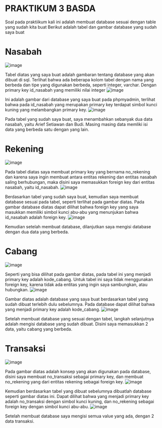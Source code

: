 # PRAKTIKUM 3 BASDA
Soal pada praktiikum kali ini adalah membuat database sesuai dengan table yang sudah kita buat
Berikut adalah tabel dan gambar database yang sudah saya buat

# Nasabah
![image](https://github.com/zealni/Praktikum3_Basda/assets/126482143/a59d4774-e3a7-4168-b191-f934b4a61677)

Tabel diatas yang saya buat adalah gambaran tentang database yang akan dibuat di sql. Terlihat bahwa ada beberapa kolom tabel dengan nama yang berbeda dan tipe yang digunakan berbeda, seperti integer, varchar. Dengan primary key id_nasabah yang memiliki nilai integer
![image](https://github.com/zealni/Praktikum3_Basda/assets/126482143/3f1d0b8e-9ea9-4712-a3d1-824c085430ec)

Ini adalah gambar dari database yang saya buat pada phpmyadmin, terlihat bahwa pada id_nasabah yang merupakan primary key terdapat simbol kunci kuning yang melambangkan primary key.
![image](https://github.com/zealni/Praktikum3_Basda/assets/126482143/a46451df-e37e-49e2-8740-586f897b9f39)

Pada tabel yang sudah saya buat, saya menambahkan sebanyak dua data nasabah, yaitu Arief Setiawan dan Budi. Masing masing data memliki isi data yang berbeda satu dengan yang lain.

# Rekening
![image](https://github.com/zealni/Praktikum3_Basda/assets/126482143/285fd96f-4028-4d79-9ba5-98268e613d64)

Pada tabel diatas saya membuat primary key yang bernama no_rekening dan karena saya ingin membuat antara entitas rekening dan entitas nasabah saling berhubungan, maka disini saya memasukkan foreign key dari entitas nasabah, yaitu id_nasabah.
![image](https://github.com/zealni/Praktikum3_Basda/assets/126482143/d705f1d7-faba-44ee-949b-3326bbb863e0)

Berdasarkan tabel yang sudah saya buat, kemudian saya membuat database sesuai pada tabel, seperti terlihat pada gambar diatas. Pada gambar database diatas dapat dilihat bahwa foreign key yang saya masukkan memiliki simbol kunci abu-abu yang menunjukan bahwa id_nasabah adalah foreign key.
![image](https://github.com/zealni/Praktikum3_Basda/assets/126482143/fa8ce8f2-eab1-4118-b050-fc5f805dd4a4)

Kemudian setelah membuat database, dilanjutkan saya mengisi database dengan dua data yang berbeda.

# Cabang
![image](https://github.com/zealni/Praktikum3_Basda/assets/126482143/ebe552ff-c560-48c0-b720-307942d129af)

Seperti yang bisa dilihat pada gambar diatas, pada tabel ini yang menjadi primary key adalah kode_cabang. Untuk tabel ini saya tidak menggunakan foreign key, karena tidak ada entitas yang ingin saya sambungkan, atau hubungkan.
![image](https://github.com/zealni/Praktikum3_Basda/assets/126482143/cb4bb39e-0d31-4c79-80d1-783e016f73df)

Gambar diatas adalah database yang saya buat berdasarkan tabel yang sudah dibuat terlebih dulu sebelumnya. Pada database dapat dilihat bahwa yang menjadi primary key adalah kode_cabang.
![image](https://github.com/zealni/Praktikum3_Basda/assets/126482143/68432628-9f7f-410a-95e0-6ec901003338)

Setelah membuat database yang sesuai dengan tabel, langkah selanjutnya adalah mengisi database yang sudah dibuat. Disini saya memasukkan 2 data, yaitu cabang yang berbeda.

# Transaksi
![image](https://github.com/zealni/Praktikum3_Basda/assets/126482143/4010fb28-0407-4f45-81b0-20ff3187d803)

Pada gambar diatas adalah konsep yang akan digunakan pada database, disini saya membuat no_transaksi sebagai primary key, dan membuat no_rekening yang dari entitas rekening sebagai foreign key.
![image](https://github.com/zealni/Praktikum3_Basda/assets/126482143/02eb76b4-d656-4675-93a0-468a420d32ba)

Kemudian berdasarkan tabel yang dibuat sebelumnya dibuatlah database seperti gambar diatas ini. Dapat dilihat bahwa yang menjadi primary key adalah no_transaksi dengan simbol kunci kuning, dan no_rekening sebagai foreign key dengan simbol kunci abu-abu.
![image](https://github.com/zealni/Praktikum3_Basda/assets/126482143/6f3b6e06-f778-41b3-a193-45a03c2c334d)

Setelah membuat database saya mengisi semua value yang ada, dengan 2 data transaksi.
